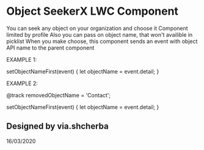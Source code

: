 # Object SeekerX LWC Component

You can seek any object on your organization and choose it
Component limited by profile
Also you can pass on object name, that won't availible in picklist
When you make choose, this component sends an event with object API name to
the parent component

EXAMPLE 1:

<c-object-seeker-x onsetobjectname={setObjectNameFirst}></c-object-seeker-x>

setObjectNameFirst(event) {
    let objectName = event.detail;
}
 
EXAMPLE 2:

<c-object-seeker-x removed-object-name={removedObjectName}
    onsetobjectname={setObjectNameFirst}
    >
</c-object-seeker-x>

@track removedObjectName = 'Contact';

setObjectNameFirst(event) {
    let objectName = event.detail;
}


## Designed by via.shcherba
16/03/2020


